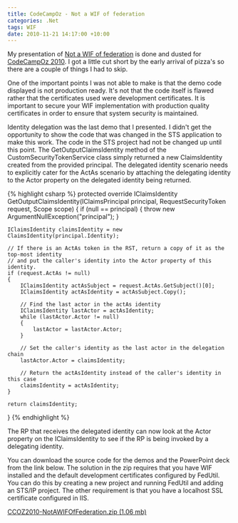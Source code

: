 ```yaml
---
title: CodeCampOz - Not a WIF of federation
categories: .Net
tags: WIF
date: 2010-11-21 14:17:00 +10:00
---
```


My presentation of [Not a WIF of federation][0] is done and dusted for [CodeCampOz 2010][1]. I got a little cut short by the early arrival of pizza's so there are a couple of things I had to skip.

One of the important points I was not able to make is that the demo code displayed is not production ready. It's not that the code itself is flawed rather that the certificates used were development certificates. It is important to secure your WIF implementation with production quality certificates in order to ensure that system security is maintained.

Identity delegation was the last demo that I presented. I didn't get the opportunity to show the code that was changed in the STS application to make this work. The code in the STS project had not be changed up until this point. The GetOutputClaimsIdentity method of the CustomSecurityTokenService class simply returned a new ClaimsIdentity created from the provided principal. The delegated identity scenario needs to explicitly cater for the ActAs scenario by attaching the delegating identity to the Actor property on the delegated identity being returned.

<!--more-->

{% highlight csharp %}
protected override IClaimsIdentity GetOutputClaimsIdentity(IClaimsPrincipal principal, RequestSecurityToken request, Scope scope)
{
    if (null == principal)
    {
        throw new ArgumentNullException("principal");
    }
     
    IClaimsIdentity claimsIdentity = new ClaimsIdentity(principal.Identity);
    
    // If there is an ActAs token in the RST, return a copy of it as the top-most identity
    // and put the caller's identity into the Actor property of this identity.
    if (request.ActAs != null)
    {
        IClaimsIdentity actAsSubject = request.ActAs.GetSubject()[0];
        IClaimsIdentity actAsIdentity = actAsSubject.Copy();
    
        // Find the last actor in the actAs identity
        IClaimsIdentity lastActor = actAsIdentity;
        while (lastActor.Actor != null)
        {
            lastActor = lastActor.Actor;
        }
    
        // Set the caller's identity as the last actor in the delegation chain
        lastActor.Actor = claimsIdentity;
    
        // Return the actAsIdentity instead of the caller's identity in this case
        claimsIdentity = actAsIdentity;
    }
    
    return claimsIdentity;
}
{% endhighlight %}

The RP that receives the delegated identity can now look at the Actor property on the IClaimsIdentity to see if the RP is being invoked by a delegating identity.

You can download the source code for the demos and the PowerPoint deck from the link below. The solution in the zip requires that you have WIF installed and the default development certificates configured by FedUtil. You can do this by creating a new project and running FedUtil and adding an STS/IP project. The other requirement is that you have a localhost SSL certificate configured in IIS.

[CCOZ2010-NotAWIFOfFederation.zip (1.06 mb)][2]

[0]: /2010/07/17/speaking-at-codecampoz/
[1]: http://www.codecampoz.com
[2]: /files/2010/11/CCOZ2010-NotAWIFOfFederation.zip
